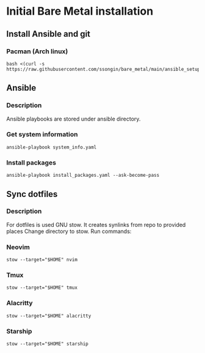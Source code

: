 # Initial Bare Metal installation

## Install Ansible and git

### Pacman (Arch linux)

```console
bash <(curl -s https://raw.githubusercontent.com/ssongin/bare_metal/main/ansible_setup/pacman.sh)
```

## Ansible

### Description

Ansible playbooks are stored under ansible directory. 

### Get system information

```console
ansible-playbook system_info.yaml
```

### Install packages

```console
ansible-playbook install_packages.yaml --ask-become-pass
```

## Sync dotfiles

### Description
For dotfiles is used GNU stow. It creates synlinks from repo to provided places
Change directory to stow. Run commands:

### Neovim

```console
stow --target="$HOME" nvim
```

### Tmux

```console
stow --target="$HOME" tmux
```

### Alacritty 

```console
stow --target="$HOME" alacritty
```

### Starship 

```console
stow --target="$HOME" starship
```
